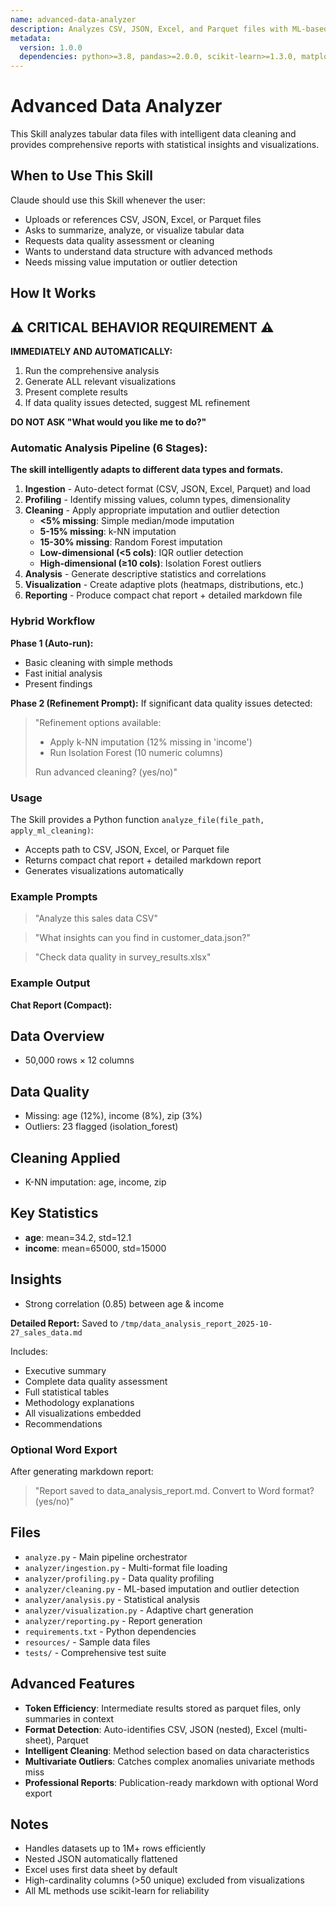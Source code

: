 ```yaml
---
name: advanced-data-analyzer
description: Analyzes CSV, JSON, Excel, and Parquet files with ML-based cleaning, generates summary stats, and creates visualizations using intelligent imputation and outlier detection.
metadata:
  version: 1.0.0
  dependencies: python>=3.8, pandas>=2.0.0, scikit-learn>=1.3.0, matplotlib>=3.7.0, seaborn>=0.12.0, pyarrow>=10.0.0, openpyxl>=3.0.0
---
```


# Advanced Data Analyzer

This Skill analyzes tabular data files with intelligent data cleaning and provides comprehensive reports with statistical insights and visualizations.

## When to Use This Skill

Claude should use this Skill whenever the user:
- Uploads or references CSV, JSON, Excel, or Parquet files
- Asks to summarize, analyze, or visualize tabular data
- Requests data quality assessment or cleaning
- Wants to understand data structure with advanced methods
- Needs missing value imputation or outlier detection

## How It Works

## ⚠️ CRITICAL BEHAVIOR REQUIREMENT ⚠️

**IMMEDIATELY AND AUTOMATICALLY:**
1. Run the comprehensive analysis
2. Generate ALL relevant visualizations
3. Present complete results
4. If data quality issues detected, suggest ML refinement

**DO NOT ASK "What would you like me to do?"**

### Automatic Analysis Pipeline (6 Stages):

**The skill intelligently adapts to different data types and formats.**

1. **Ingestion** - Auto-detect format (CSV, JSON, Excel, Parquet) and load
2. **Profiling** - Identify missing values, column types, dimensionality
3. **Cleaning** - Apply appropriate imputation and outlier detection
   - **<5% missing**: Simple median/mode imputation
   - **5-15% missing**: k-NN imputation
   - **15-30% missing**: Random Forest imputation
   - **Low-dimensional (<5 cols)**: IQR outlier detection
   - **High-dimensional (≥10 cols)**: Isolation Forest outliers
4. **Analysis** - Generate descriptive statistics and correlations
5. **Visualization** - Create adaptive plots (heatmaps, distributions, etc.)
6. **Reporting** - Produce compact chat report + detailed markdown file

### Hybrid Workflow

**Phase 1 (Auto-run):**
- Basic cleaning with simple methods
- Fast initial analysis
- Present findings

**Phase 2 (Refinement Prompt):**
If significant data quality issues detected:
> "Refinement options available:
> - Apply k-NN imputation (12% missing in 'income')
> - Run Isolation Forest (10 numeric columns)
>
> Run advanced cleaning? (yes/no)"

### Usage

The Skill provides a Python function `analyze_file(file_path, apply_ml_cleaning)`:
- Accepts path to CSV, JSON, Excel, or Parquet file
- Returns compact chat report + detailed markdown report
- Generates visualizations automatically

### Example Prompts

> "Analyze this sales data CSV"

> "What insights can you find in customer_data.json?"

> "Check data quality in survey_results.xlsx"

### Example Output

**Chat Report (Compact):**

## Data Overview
- 50,000 rows × 12 columns

## Data Quality
- Missing: age (12%), income (8%), zip (3%)
- Outliers: 23 flagged (isolation_forest)

## Cleaning Applied
- K-NN imputation: age, income, zip

## Key Statistics
- **age**: mean=34.2, std=12.1
- **income**: mean=65000, std=15000

## Insights
- Strong correlation (0.85) between age & income

**Detailed Report:**
Saved to `/tmp/data_analysis_report_2025-10-27_sales_data.md`

Includes:
- Executive summary
- Complete data quality assessment
- Full statistical tables
- Methodology explanations
- All visualizations embedded
- Recommendations

### Optional Word Export

After generating markdown report:
> "Report saved to data_analysis_report.md. Convert to Word format? (yes/no)"

## Files

- `analyze.py` - Main pipeline orchestrator
- `analyzer/ingestion.py` - Multi-format file loading
- `analyzer/profiling.py` - Data quality profiling
- `analyzer/cleaning.py` - ML-based imputation and outlier detection
- `analyzer/analysis.py` - Statistical analysis
- `analyzer/visualization.py` - Adaptive chart generation
- `analyzer/reporting.py` - Report generation
- `requirements.txt` - Python dependencies
- `resources/` - Sample data files
- `tests/` - Comprehensive test suite

## Advanced Features

- **Token Efficiency**: Intermediate results stored as parquet files, only summaries in context
- **Format Detection**: Auto-identifies CSV, JSON (nested), Excel (multi-sheet), Parquet
- **Intelligent Cleaning**: Method selection based on data characteristics
- **Multivariate Outliers**: Catches complex anomalies univariate methods miss
- **Professional Reports**: Publication-ready markdown with optional Word export

## Notes

- Handles datasets up to 1M+ rows efficiently
- Nested JSON automatically flattened
- Excel uses first data sheet by default
- High-cardinality columns (>50 unique) excluded from visualizations
- All ML methods use scikit-learn for reliability
